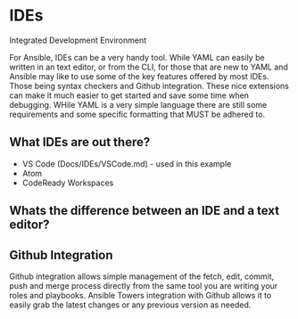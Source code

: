 # IDEs
Integrated Development Environment

For Ansible, IDEs can be a very handy tool. While YAML can easily be written in an text editor, or from the CLI, for those that are new to YAML and Ansible may like to use some of the key features offered by most IDEs. Those being syntax checkers and Github integration. These nice extensions can make it much easier to get started and save some time when debugging. WHile YAML is a very simple language there are still some requirements and some specific formatting that MUST be adhered to.

## What IDEs are out there?
* VS Code (Docs/IDEs/VSCode.md) - used in this example
* Atom
* CodeReady Workspaces

## Whats the difference between an IDE and a text editor?


## Github Integration
Github integration allows simple management of the fetch, edit, commit, push and merge process directly from the same tool you are writing your roles and playbooks. Ansible Towers integration with Github allows it to easily grab the latest changes or any previous version as needed.

